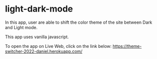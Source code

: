 # light-dark-mode

In this app, user are able to shift the color theme of the site between Dark and Light mode.

This app uses vanilla javascript.


To open the app on Live Web, click on the link below:
https://theme-switcher-2022-daniel.herokuapp.com/
